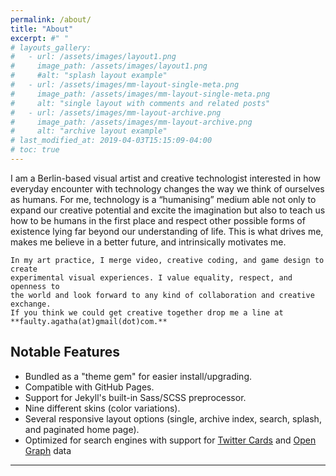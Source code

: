 ```yaml
---
permalink: /about/
title: "About"
excerpt: #" "
# layouts_gallery:
#   - url: /assets/images/layout1.png
#     image_path: /assets/images/layout1.png
#     #alt: "splash layout example"
#   - url: /assets/images/mm-layout-single-meta.png
#     image_path: /assets/images/mm-layout-single-meta.png
#     alt: "single layout with comments and related posts"
#   - url: /assets/images/mm-layout-archive.png
#     image_path: /assets/images/mm-layout-archive.png
#     alt: "archive layout example"
# last_modified_at: 2019-04-03T15:15:09-04:00
# toc: true
---
```


I am a Berlin-based visual artist and creative technologist interested in how 
    everyday encounter with technology changes the way we think of ourselves as humans. 
    For me, technology is a “humanising” medium able not only to expand our creative 
    potential and excite the imagination but also to teach us how to be humans in the 
    first place and respect other possible forms of existence lying far beyond our 
    understanding of life. This is what drives me, makes me believe in a better future, 
    and intrinsically motivates me. 

    In my art practice, I merge video, creative coding, and game design to create 
    experimental visual experiences. I value equality, respect, and openness to 
    the world and look forward to any kind of collaboration and creative exchange. 
    If you think we could get creative together drop me a line at 
    **faulty.agatha(at)gmail(dot)com.**


<!-- [Install the Theme]({{ "/docs/quick-start-guide/" | relative_url }}){: .btn .btn--success .btn--large} -->

## Notable Features

- Bundled as a "theme gem" for easier install/upgrading.
- Compatible with GitHub Pages.
- Support for Jekyll's built-in Sass/SCSS preprocessor.
- Nine different skins (color variations).
- Several responsive layout options (single, archive index, search, splash, and paginated home page).
- Optimized for search engines with support for [Twitter Cards](https://dev.twitter.com/cards/overview) and [Open Graph](http://ogp.me/) data


<!-- ## Demo Pages

| Name                                        | Description                                           |
| ------------------------------------------- | ----------------------------------------------------- |
| [Post with Header Image][header-image-post] | A post with a large header image. |
| [HTML Tags and Formatting Post][html-tags-post] | A variety of common markup showing how the theme styles them. |
| [Syntax Highlighting Post][syntax-post] | Post displaying highlighted code. |
| [Post with a Gallery][gallery-post] | A post showing several images wrapped in `<figure>` elements. |
| [Sample Collection Page][sample-collection] | Single page from a collection. |
| [Categories Archive][categories-archive] | Posts grouped by category. |
| [Tags Archive][tags-archive] | Posts grouped by tag. |

For even more demo pages check the [posts archive][year-archive].

[header-image-post]: {{ "" | relative_url }}{% post_url #test-link %}
[gallery-post]: {{ "" | relative_url }}{% post_url #test-link %}
[html-tags-post]: {{ "" | relative_url }}{% post_url #test-link %}
[syntax-post]: {{ "" | relative_url }}{% post_url #test-link %}
[sample-collection]: {{ "#test-link" | relative_url }}
[categories-archive]: {{ "/categories/" | relative_url }}
[tags-archive]: {{ "/tags/" | relative_url }}
[year-archive]: {{ "/year-archive/" | relative_url }} -->

---


